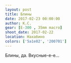 ```yaml
---
layout: post
title: Блины
date: 2017-02-23 00:00:00
author: К.С.
gear: [E-300 , 35mm macro]
shoot_date: 2017-02-22
location: Нахабино
colors: ['5a1e02', '200701']
---
```


Блины, да. Вкусные-е-е...
